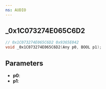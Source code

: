 ```yaml
---
ns: AUDIO
---
```

## _0x1C073274E065C6D2

```c
// 0x1C073274E065C6D2 0x9365E042
void _0x1C073274E065C6D2(Any p0, BOOL p1);
```


## Parameters
* **p0**: 
* **p1**: 

